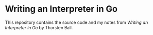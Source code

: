 # Writing an Interpreter in Go

This repository contains the source code and my notes from *Writing an Interpreter in Go* by Thorsten Ball.